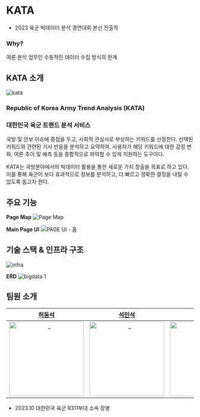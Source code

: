 # KATA
- 2023 육군 빅데이터 분석 경연대회 본선 진출작

### Why?
여론 분석 업무인 수동적인 데이터 수집 방식의 한계

## KATA 소개
![kata](https://github.com/Team-KATA/python-kata/assets/76774809/c74de953-e41a-4b96-9aa6-b54d55743809)
### Republic of Korea Army Trend Analysis (KATA)
### 대한민국 육군 트랜드 분석 서비스
국방 및 안보 이슈에 중점을 두고, 사회적 관심사로 부상하는 키워드를 선정한다. 선택된 키워드와 관련된 기사 반응을 분석하고 요약하여, 사용자가 해당 키워드에 대한 감정 변화, 여론 추이 및 예측 등을 종합적으로 파악할 수 있게 지원하는 도구이다.

KATA는 국방분야에서의 빅데이터 활용을 통한 새로운 가치 창출을 목표로 하고 있다. 이를 통해 육군이 보다 효과적으로 정보를 분석하고, 더 빠르고 정확한 결정을 내릴 수 있도록 돕고자 한다.

## 주요 기능
**Page Map**
![Page Map](https://github.com/Team-KATA/python-kata/assets/76774809/4d24fd32-a057-46e0-bd10-589cb596e649)

**Main Page UI**
![PAGE UI - 홈](https://github.com/Team-KATA/python-kata/assets/76774809/bcfbecde-22d2-442c-907d-214218425e20)

## 기술 스택 & 인프라 구조
![infra](https://github.com/Team-KATA/python-kata/assets/76774809/115d5ba1-20f6-4d86-b35e-f79831636869)

**ERD**
![bigdata 1](https://github.com/Team-KATA/python-kata/assets/76774809/9aa3ff4d-f360-4592-bb81-b925fe36ff0e)

## 팀원 소개

|             [허동석](https://github.com/POBSIZ)             |              [석민석](https://github.com/msjk27)               |             [남궁현](https://github.com/DWL21)
| :----------------------------------------------------------: | :----------------------------------------------------------: | :----------------------------------------------------------:
| <img src="https://avatars.githubusercontent.com/u/65818008?v=4" width=200px alt="_"> | <img src="https://avatars.githubusercontent.com/u/97681606?v=4" width=200px alt="_"> | <img src="https://avatars.githubusercontent.com/u/76774809?v=4" width=200px alt="_">
                                               
- 2023.10 대한민국 육군 9311부대 소속 장병
